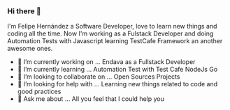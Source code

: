 ### Hi there 👋

I'm Felipe Hernández a Software Developer, love to learn new things and coding all the time. Now I'm working as a Fulstack Developer and doing Automation Tests with Javascript learning TestCafe Framework an another awesome ones.

- 🔭 I’m currently working on ...
        Endava as a Fullstack Developer
- 🌱 I’m currently learning ...
        Automation Test with Test Cafe
        NodeJs
        Go
- 👯 I’m looking to collaborate on ...
        Open Sources Projects
- 🤔 I’m looking for help with ...
        Learning new things related to code and good practices 
- 💬 Ask me about ...
        All you feel that I could help you
